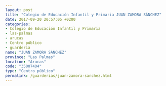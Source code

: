 ```yaml
---
layout: post
title: "Colegio de Educación Infantil y Primaria JUAN ZAMORA SÁNCHEZ"
date: 2017-09-20 20:57:05 +0200
categories:
- Colegio de Educación Infantil y Primaria
- las-palmas
- arucas
- Centro público
- guarderia
name: "JUAN ZAMORA SÁNCHEZ"
province: "Las Palmas"
location: "Arucas"
code: "35007404"
type: "Centro público"
permalink: /guarderias/juan-zamora-sanchez.html
---
```

